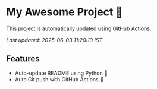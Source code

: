 # My Awesome Project 🚀

This project is automatically updated using GitHub Actions.

_Last updated: 2025-06-03 11:20:10 IST_

## Features
- Auto-update README using Python 🐍
- Auto Git push with GitHub Actions 🤖
